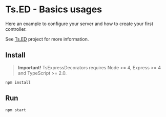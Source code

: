 # Ts.ED - Basics usages

Here an example to configure your server and how to create your first controller.

See [Ts.ED](https://romakita.github.io/ts-express-decorators) project for more information.

## Install

> **Important!** TsExpressDecorators requires Node >= 4, Express >= 4 and TypeScript >= 2.0.

```batch
npm install
```

## Run
```
npm start
```